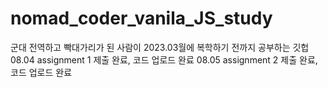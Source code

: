 # nomad_coder_vanila_JS_study
군대 전역하고 빡대가리가 된 사람이 2023.03월에 복학하기 전까지 공부하는 깃헙
08.04 assignment 1 제출 완료, 코드 업로드 완료
08.05 assignment 2 제출 완료, 코드 업로드 완료
